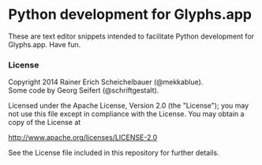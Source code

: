 # Python development for Glyphs.app

These are text editor snippets intended to facilitate Python development for Glyphs.app. Have fun.

### License

Copyright 2014 Rainer Erich Scheichelbauer (@mekkablue).<br/>
Some code by Georg Seifert (@schriftgestalt).

Licensed under the Apache License, Version 2.0 (the "License");
you may not use this file except in compliance with the License.
You may obtain a copy of the License at

http://www.apache.org/licenses/LICENSE-2.0

See the License file included in this repository for further details.
